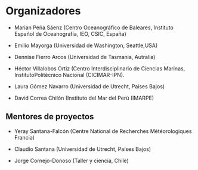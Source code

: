 #  Organizadores

- Marian Peña Sáenz (Centro Oceanográfico de Baleares, Instituto Español de Oceanografía, IEO, CSIC, España)

- Emilio Mayorga (Universidad de Washington, Seattle,USA)

- Dennise Fierro Arcos (Universidad de Tasmania, Autralia)

- Héctor Villalobos Ortiz (Centro Interdisciplinario de Ciencias Marinas, InstitutoPolitécnico Nacional (CICIMAR-IPN).

- Laura Gómez Navarro (Universidad de Utrecht, Países Bajos)

- David Correa Chilón (Instituto del Mar del Perú (IMARPE)

## Mentores de proyectos

- Yeray Santana-Falcón (Centre National de Recherches Météorologiques Francia)

- Claudio Santana (Universidad de Utrecht, Países Bajos)

- Jorge Cornejo-Donoso (Taller y ciencia, Chile)